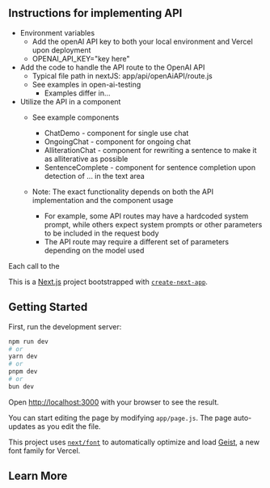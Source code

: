 ## Instructions for implementing API
- Environment variables
    - Add the openAI API key to both your local environment and Vercel upon deployment
    - OPENAI_API_KEY="key here"
- Add the code to handle the API route to the OpenAI API
    - Typical file path in nextJS: app/api/openAiAPI/route.js
    - See examples in open-ai-testing
        - Examples differ in…
- Utilize the API in a component
    - See example components
        - ChatDemo - component for single use chat
        - OngoingChat - component for ongoing chat
        - AlliterationChat - component for rewriting a sentence to make it as alliterative as possible
        - SentenceComplete - component for sentence completion upon detection of ... in the text area

    - Note: The exact functionality depends on both the API implementation and the component usage
        - For example, some API routes may have a hardcoded system prompt, while others expect system prompts or other parameters to be included in the request body
        - The API route may require a different set of parameters depending on the model used



Each call to the 


This is a [Next.js](https://nextjs.org) project bootstrapped with [`create-next-app`](https://nextjs.org/docs/app/api-reference/cli/create-next-app).

## Getting Started

First, run the development server:

```bash
npm run dev
# or
yarn dev
# or
pnpm dev
# or
bun dev
```

Open [http://localhost:3000](http://localhost:3000) with your browser to see the result.

You can start editing the page by modifying `app/page.js`. The page auto-updates as you edit the file.

This project uses [`next/font`](https://nextjs.org/docs/app/building-your-application/optimizing/fonts) to automatically optimize and load [Geist](https://vercel.com/font), a new font family for Vercel.

## Learn More